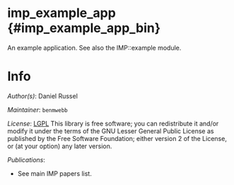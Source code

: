 # imp_example_app {#imp_example_app_bin}

An example application.
See also the IMP::example module.

# Info

_Author(s)_: Daniel Russel

_Maintainer_: `benmwebb`

_License_: [LGPL](http://www.gnu.org/licenses/old-licenses/lgpl-2.1.html)
This library is free software; you can redistribute it and/or
modify it under the terms of the GNU Lesser General Public
License as published by the Free Software Foundation; either
version 2 of the License, or (at your option) any later version.

_Publications_:
 - See main IMP papers list.
